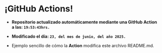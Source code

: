 # ¡GitHub Actions!
* **Repositorio actualizado automáticamente mediante una GitHub Action a las: `19:53:43hrs.`**
* **Modificado el día: `23, del mes de junio, del año 2025.`**

* Ejemplo sencillo de cómo la **Action** modifica este archivo README.md.
